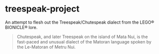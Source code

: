 # treespeak-project

An attempt to flesh out the Treespeak/Chutespeak dialect from the LEGO® BIONICLE® lore.

> Chutespeak, and later Treespeak on the island of Mata Nui, is the fast-paced and unusual dialect of the Matoran language spoken by the Le-Matoran of Metru Nui.